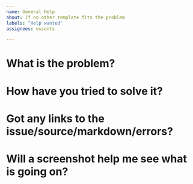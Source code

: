 ```yaml
---
name: General Help
about: If no other template fits the problem
labels: "Help wanted"
assignees: ossonts

---
```

<!-- Be sure to set the title above -->
# What is the problem?

# How have you tried to solve it?

# Got any links to the issue/source/markdown/errors?

# Will a screenshot help me see what is going on?

<!-- TIP you can copy paste an image into this textbox (ctrl-c then ctrl+v -- windows) -->
